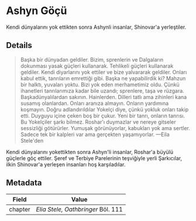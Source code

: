 # Ashyn Göçü
Kendi dünyalarını yok ettikten sonra Ashynli insanlar, Shinovar'a yerleştiler.

## Details
> Başka bir dünyadan geldiler. Bizim, sprenlerin ve Dalgaların dokunması yasak güçleri kullanarak. Tehlikeli güçleri kullanarak geldiler. Kendi diyarlarını yok ettiler ve bize yalvararak geldiler. Onları kabul ettik, tanrıların emrettiği gibi. Başka ne yapabilirdik ki? Mahzun bir halktı, yuvaları yoktu. Bizi yok eden merhametimiz oldu. Çünkü ihanetleri tanrılarımıza kadar bile uzandı; sprenlere, taşa ve rüzgara. Başkadünyalılardan sakının. Hainlerden. Dilleri tatlı ama zihinleri kana susamış olanlardan. Onları aranıza almayın. Onların yardımına koşmayın. Doğru adlandırıldılar Yokelçi diye, çünkü yokluk onları takip etti. Duyguyu içine çeken boş bir çukur. Yeni bir tanrı, onların tanrısı. Bu Yokelçiler şarkı bilmez. Roshar'ı duymazlar ve nereye gitseler sessizliği götürürler. Yumuşak görünüyorlar, kabukları yok ama sertler. Sadece tek bir kalpleri var ama gerçekten yaşamıyorlar.
> —Eila Stele'den

Kendi dünyalarını yokettikten sonra Ashyn'li insanlar, Roshar'a büyülü güçlerle göç ettiler. Şeref ve Terbiye Parelerinin teşviğiyle yerli Şarkıcılar, ilkin Shinovar'a yerleşen insanları hoş karşıladılar.

## Metadata
| Field | Value |
| ----- | ----- |
| chapter | *Elia Stele, Oathbringer* Böl. 111 |
